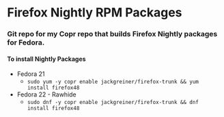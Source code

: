 # Firefox Nightly RPM Packages #
### Git repo for my Copr repo that builds Firefox Nightly packages for Fedora. ###
#### To install Nightly Packages 
* Fedora 21
	* `sudo yum -y copr enable jackgreiner/firefox-trunk && yum install firefox48`
* Fedora 22 - Rawhide
	* `sudo dnf -y copr enable jackgreiner/firefox-trunk && dnf install firefox48`
